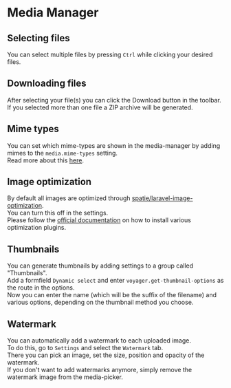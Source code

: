 # Media Manager



## Selecting files

You can select multiple files by pressing `Ctrl` while clicking your desired files.

## Downloading files

After selecting your file(s) you can click the Download button in the toolbar.  
If you selected more than one file a ZIP archive will be generated.

## Mime types

You can set which mime-types are shown in the media-manager by adding mimes to the `media.mime-types` setting.  
Read more about this [here](/formfields/media-picker#mime-types).

## Image optimization

By default all images are optimized through [spatie/laravel-image-optimization](https://github.com/spatie/laravel-image-optimizer).  
You can turn this off in the settings.  
Please follow the [official documentation](https://github.com/spatie/image-optimizer#optimization-tools) on how to install various optimization plugins.

## Thumbnails

You can generate thumbnails by adding settings to a group called "Thumbnails".  
Add a formfield `Dynamic select` and enter `voyager.get-thumbnail-options` as the route in the options.  
Now you can enter the name (which will be the suffix of the filename) and various options, depending on the thumbnail method you choose.

## Watermark

You can automatically add a watermark to each uploaded image.  
To do this, go to `Settings` and select the `Watermark` tab.  
There you can pick an image, set the size, position and opacity of the watermark.  
If you don't want to add watermarks anymore, simply remove the watermark image from the media-picker.
